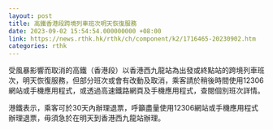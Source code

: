```yaml
---
layout: post
title: 高鐵香港段跨境列車班次明天恢復服務
date: 2023-09-02 15:54:54.000000000 +08:00
link: https://news.rthk.hk/rthk/ch/component/k2/1716465-20230902.htm
categories: rthk
---
```


受風暴影響而取消的高鐵（香港段）以香港西九龍站為出發或終點站的跨境列車班次，明天恢復服務，但部分班次或會有改動及取消，乘客請於稍後時間使用12306網站或手機應用程式，或透過高速鐵路網頁及手機應用程式，查閱個別班次詳情。

港鐵表示，乘客可於30天內辦理退票，呼籲盡量使用12306網站或手機應用程式辦理退票，毋須急於在明天到香港西九龍站辦理。
